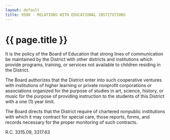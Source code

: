 ```yaml
---
layout: default
title: 9500 - RELATIONS WITH EDUCATIONAL INSTITUTIONS
---
```


{{ page.title }}
================

It is the policy of the Board of Education that strong lines of
communication be maintained by the District with other districts and
institutions which provide programs, training, or services not available
to children residing in the District.

The Board authorizes that the District enter into such cooperative
ventures with institutions of higher learning or private nonprofit
corporations or associations organized for the purpose of studies in
art, science, history, or music for the purpose of providing instruction
to the students of this District with a one (1) year limit.

The Board directs that the District require of chartered nonpublic
institutions with which it may contract for special care, those reports,
forms, and records necessary for the proper monitoring of such
contracts.

R.C. 3315.09, 3317.63
